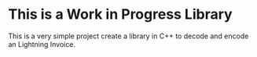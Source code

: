 # This is a Work in Progress Library

This is a very simple project create a library in C++ to decode and encode an Lightning Invoice.
